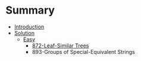 # Summary

* [Introduction](README.md)
* [Solution](solution.md)
  * [Easy](solution/easy.md)
    * [872-Leaf-Similar Trees](solution/easy/872leaf-similar-trees.md)
    * 893-Groups of Special-Equivalent Strings

